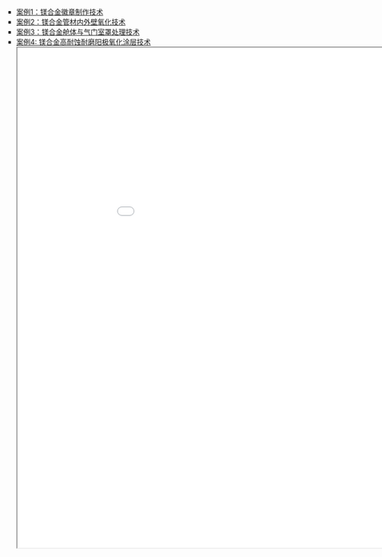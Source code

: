 <!DOCTYPE html>
<html>
<body>

<style>
ul.demo {
  list-style-type: square;
  padding: 0px;
  margin: 0px;
}
</style>

  <ul class="demo">
    <li> <a target="right" href="../assets/成功案例/成功案例1-镁合金徽章制作技术.pdf">案例1：镁合金徽章制作技术</a> </li>
    <li> <a target="right" href="../assets/成功案例/成功案例2-镁合金管材内外壁氧化技术.pdf">案例2：镁合金管材内外壁氧化技术</a> </li>
    <li> <a target="right"  href="../assets/成功案例/成功案例3-镁合金舱体与气门室罩处理技术.pdf">案例3：镁合金舱体与气门室罩处理技术</a> </li>
    <li> <a target="right" href="../assets/成功案例/成功案例4-镁合金高耐蚀耐磨阳极氧化涂层技术.pdf">案例4: 镁合金高耐蚀耐磨阳极氧化涂层技术</a> </li>
  </ul>

<iframe src="blank.html" name="right" width="1000" height="1000"></iframe>

</body>
</html>

